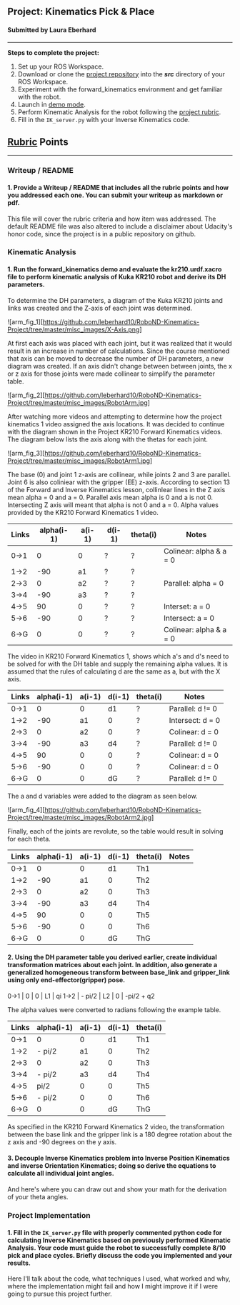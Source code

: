 ## Project: Kinematics Pick & Place
#### Submitted by Laura Eberhard

---

**Steps to complete the project:**  


1. Set up your ROS Workspace.
2. Download or clone the [project repository](https://github.com/udacity/RoboND-Kinematics-Project) into the ***src*** directory of your ROS Workspace.  
3. Experiment with the forward_kinematics environment and get familiar with the robot.
4. Launch in [demo mode](https://classroom.udacity.com/nanodegrees/nd209/parts/7b2fd2d7-e181-401e-977a-6158c77bf816/modules/8855de3f-2897-46c3-a805-628b5ecf045b/lessons/91d017b1-4493-4522-ad52-04a74a01094c/concepts/ae64bb91-e8c4-44c9-adbe-798e8f688193).
5. Perform Kinematic Analysis for the robot following the [project rubric](https://review.udacity.com/#!/rubrics/972/view).
6. Fill in the `IK_server.py` with your Inverse Kinematics code. 


## [Rubric](https://review.udacity.com/#!/rubrics/972/view) Points 

---
### Writeup / README

#### 1. Provide a Writeup / README that includes all the rubric points and how you addressed each one.  You can submit your writeup as markdown or pdf.  

This file will cover the rubric criteria and how item was addressed. The default README file was also altered to include a disclaimer about Udacity's honor code, since the project is in a public repository on github.

### Kinematic Analysis
#### 1. Run the forward_kinematics demo and evaluate the kr210.urdf.xacro file to perform kinematic analysis of Kuka KR210 robot and derive its DH parameters.

To determine the DH parameters, a diagram of the Kuka KR210 joints and links was created and the Z-axis of each joint was determined. 

![arm_fig_1][https://github.com/leberhard10/RoboND-Kinematics-Project/tree/master/misc_images/X-Axis.png]

At first each axis was placed with each joint, but it was realized that it would result in an increase in number of calculations. Since the course mentioned that axis can be moved to decrease the number of DH parameters, a new diagram was created. If an axis didn't change between between joints, the x or z axis for those joints were made collinear to simplify the parameter table.

![arm_fig_2][https://github.com/leberhard10/RoboND-Kinematics-Project/tree/master/misc_images/RobotArm.jpg]

After watching more videos and attempting to determine how the project kinematics 1 video assigned the axis locations. It was decided to continue with the diagram shown in the Project KR210 Forward Kinematics videos. The diagram below lists the axis along with the thetas for each joint.

![arm_fig_3][https://github.com/leberhard10/RoboND-Kinematics-Project/tree/master/misc_images/RobotArm1.jpg]

The base (0) and joint 1 z-axis are collinear, while joints 2 and 3 are parallel. Joint 6 is also coliniear with the gripper (EE) z-axis. According to section 13 of the Forward and Inverse Kinematics lesson, collinlear lines in the Z axis mean alpha = 0 and a = 0. Parallel axis mean alpha is 0 and a is not 0. Intersecting Z axis will meant that alpha is not 0 and a = 0. Alpha values provided by the KR210 Forward Kinematics 1 video.

Links | alpha(i-1) | a(i-1) | d(i-1) | theta(i) | Notes
--- | --- | --- | --- | --- | ---
0->1 | 0 | 0 | ? | ? | Colinear: alpha & a = 0
1->2 | -90 | a1 | ? | ? | 
2->3 | 0 | a2 | ? | ? | Parallel: alpha = 0
3->4 | -90 | a3 | ? | ? | 
4->5 | 90 | 0 | ? | ? | Interset: a = 0
5->6 | -90 | 0 | ? | ? | Intersect: a = 0
6->G | 0 | 0 | ? | ? | Colinear: alpha & a = 0

The video in KR210 Forward Kinematics 1, shows which a's and d's need to be solved for with the DH table and supply the remaining alpha values. It is assumed that the rules of calculating d are the same as a, but with the X axis.

Links | alpha(i-1) | a(i-1) | d(i-1) | theta(i) | Notes
--- | --- | --- | --- | --- | ---
0->1 | 0 | 0 | d1 | ? |  Parallel: d != 0
1->2 | -90 | a1 | 0 | ? | Intersect: d = 0
2->3 | 0 | a2 | 0 | ? | Colinear: d = 0 
3->4 | -90 | a3 | d4 | ? |  Parallel: d != 0
4->5 | 90 | 0 | 0 | ? | Colinear: d = 0 
5->6 | -90 | 0 | 0 | ? | Colinear: d = 0 
6->G | 0 | 0 | dG | ? | Parallel: d != 0

The a and d variables were added to the diagram as seen below.

![arm_fig_4][https://github.com/leberhard10/RoboND-Kinematics-Project/tree/master/misc_images/RobotArm2.jpg]


Finally, each of the joints are revolute, so the table would result in solving for each theta.

Links | alpha(i-1) | a(i-1) | d(i-1) | theta(i) | Notes
--- | --- | --- | --- | --- | ---
0->1 | 0 | 0 | d1 | Th1 |  
1->2 | -90 | a1 | 0 | Th2 | 
2->3 | 0 | a2 | 0 | Th3 | 
3->4 | -90 | a3 | d4 | Th4 |  
4->5 | 90 | 0 | 0 | Th5 | 
5->6 | -90 | 0 | 0 | Th6 |  
6->G | 0 | 0 | dG | ThG | 



#### 2. Using the DH parameter table you derived earlier, create individual transformation matrices about each joint. In addition, also generate a generalized homogeneous transform between base_link and gripper_link using only end-effector(gripper) pose.
0->1 | 0 | 0 | L1 | qi
1->2 | - pi/2 | L2 | 0 | -pi/2 + q2

The alpha values were converted to radians following the example table.

Links | alpha(i-1) | a(i-1) | d(i-1) | theta(i)
--- | --- | --- | --- | ---
0->1 | 0 | 0 | d1 | Th1 |  
1->2 | - pi/2 | a1 | 0 | Th2 | 
2->3 | 0 | a2 | 0 | Th3 | 
3->4 | - pi/2 | a3 | d4 | Th4 |  
4->5 | pi/2 | 0 | 0 | Th5 | 
5->6 | - pi/2 | 0 | 0 | Th6 |  
6->G | 0 | 0 | dG | ThG | 

As specified in the KR210 Forward Kinematics 2 video, the transformation between the base link and the gripper link is a 180 degree rotation about the z axis and -90 degrees on the y axis.


#### 3. Decouple Inverse Kinematics problem into Inverse Position Kinematics and inverse Orientation Kinematics; doing so derive the equations to calculate all individual joint angles.

And here's where you can draw out and show your math for the derivation of your theta angles. 



### Project Implementation

#### 1. Fill in the `IK_server.py` file with properly commented python code for calculating Inverse Kinematics based on previously performed Kinematic Analysis. Your code must guide the robot to successfully complete 8/10 pick and place cycles. Briefly discuss the code you implemented and your results. 


Here I'll talk about the code, what techniques I used, what worked and why, where the implementation might fail and how I might improve it if I were going to pursue this project further.  



